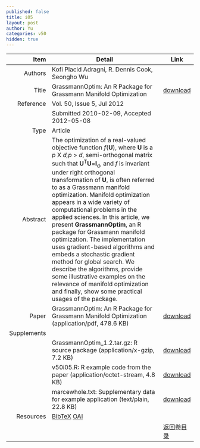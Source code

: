 ```yaml
---
published: false
title: i05
layout: post
author: Yu
categories: v50
hidden: true
---
```


| Item | Detail | Link |
|---:|---|---|
| Authors | Kofi Placid Adragni, R. Dennis Cook, Seongho Wu| |
| Title |GrassmannOptim: An R Package for Grassmann Manifold Optimization | [download](http://www.jstatsoft.org/v50/i05/paper) |
| Reference |Vol. 50, Issue 5, Jul 2012 | |
| | Submitted 2010-02-09, Accepted 2012-05-08| | 
| Type | Article| |
| Abstract | The optimization of a real-valued objective function <i>f</i>(<b>U</b>), where <b>U</b> is a <i>p</i> X <i>d,p</i> > <i>d</i>, semi-orthogonal matrix such that <b>U</b><sup>T</sup><b>U</b>=<b>I</b><sub>d</sub>, and <i>f</i> is invariant under right orthogonal transformation of <b>U</b>, is often referred to as a Grassmann manifold optimization. Manifold optimization appears in a wide variety of computational problems in the applied sciences. In this article, we present <b>GrassmannOptim</b>, an R package for Grassmann manifold optimization. The implementation uses gradient-based algorithms and embeds a stochastic gradient method for global search. We describe the algorithms, provide some illustrative examples on the relevance of manifold optimization and finally, show some practical usages of the package.| |
| Paper | GrassmannOptim: An R Package for Grassmann Manifold Optimization  (application/pdf, 478.6 KB)| [download](http://www.jstatsoft.org/v50/i05/paper) |
| Supplements | | |
| |GrassmannOptim_1.2.tar.gz: R source package  (application/x-gzip, 7.2 KB)|  [download](http://www.jstatsoft.org/v50/i05/supp/1) |
| |v50i05.R: R example code from the paper  (application/octet-stream, 4.8 KB)|  [download](http://www.jstatsoft.org/v50/i05/supp/2) |
| |marcewhole.txt: Supplementary data for example application  (text/plain, 22.8 KB)|  [download](http://www.jstatsoft.org/v50/i05/supp/3) |
| Resources | [BibTeX](http://www.jstatsoft.org/v50/i05/bibtex) [OAI](http://www.jstatsoft.org/oai?verb=GetRecord&identifier=oai.jstatsoft/v50/i05&prefix=oai_dc)| |
| |  | [返回卷目录]({{site.baseurl}}/volume/v50.html) |